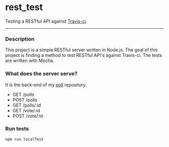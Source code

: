 rest_test
=========

Testing a RESTful API against [Travis-ci](https://travis-ci.org/).

<!--- Badges -->

---

### Description
This project is a simple RESTful server written in Node.js. The goal of this project is finding a method to test RESTful API's against Travis-ci. The tests are written with Mocha.

### What does the server serve?
It is the back-end of my [poll](https://github.com/opensoars/poll) repository.
* GET /polls
* POST /polls
* GET /polls/:id
* GET /vote/:id
* POST /vote/:id

### Run tests
`npm run localTest`